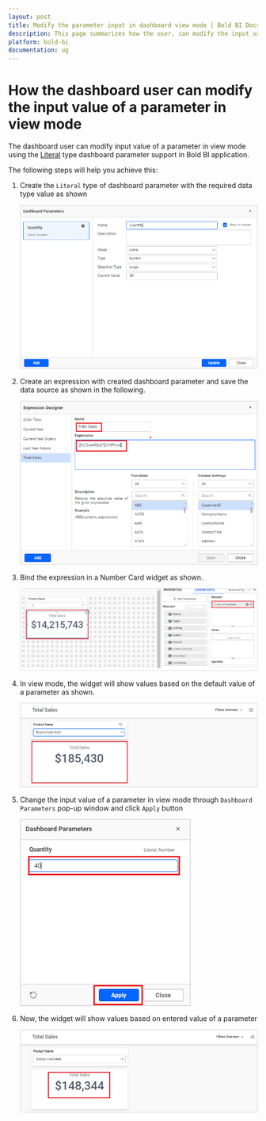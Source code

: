 ```yaml
---
layout: post
title: Modify the parameter input in dashboard view mode | Bold BI Docs
description: This page summarizes how the user, can modify the input value for one or more parameter(s) of a dashboard in view mode of Bold BI application.
platform: bold-bi
documentation: ug
---
```


# How the dashboard user can modify the input value of a parameter in view mode

The dashboard user can modify input value of a parameter in view mode using the [Literal](/working-with-data-sources/dashboard-parameter/configuring-dashboard-parameters/#literal-mode) type dashboard parameter support in Bold BI application.

The following steps will help you achieve this:

1. Create the `Literal` type of dashboard parameter with the required data type value as shown

    ![Create Literal Dashboard Parameter](/static/assets/faq/images/create-literal-dashboard-parameter.png)

2. Create an expression with created dashboard parameter and save the data source as shown in the following.

    ![Create Expression with Dashboard Parameter](/static/assets/faq/images/create-expression-with-dashboard-parameter.png)

3. Bind the expression in a Number Card widget as shown.

    ![Configure Number Card with Expression](/static/assets/faq/images/configure-number-card-with-expression.png)

4. In view mode, the widget will show values based on the default value of a parameter as shown.

    ![Default Value of Param in View mode](/static/assets/faq/images/view-mode-default-value-of-param.png)

5. Change the input value of a parameter in view mode through `Dashboard Parameters` pop-up window and click `Apply` button

    ![Change the Parameter Value](/static/assets/faq/images/change-parameter-value.png)

6. Now, the widget will show values based on entered value of a parameter

    ![Widget After Changing Dashboard Parameter Value](/static/assets/faq/images/widget-after-changing-dp-value.png)